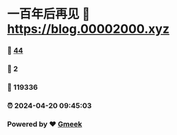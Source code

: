 # 一百年后再见 :link: https://blog.00002000.xyz 
### :page_facing_up: [44](https://blog.00002000.xyz/tag.html) 
### :speech_balloon: 2 
### :hibiscus: 119336 
### :alarm_clock: 2024-04-20 09:45:03 
### Powered by :heart: [Gmeek](https://github.com/Meekdai/Gmeek)
